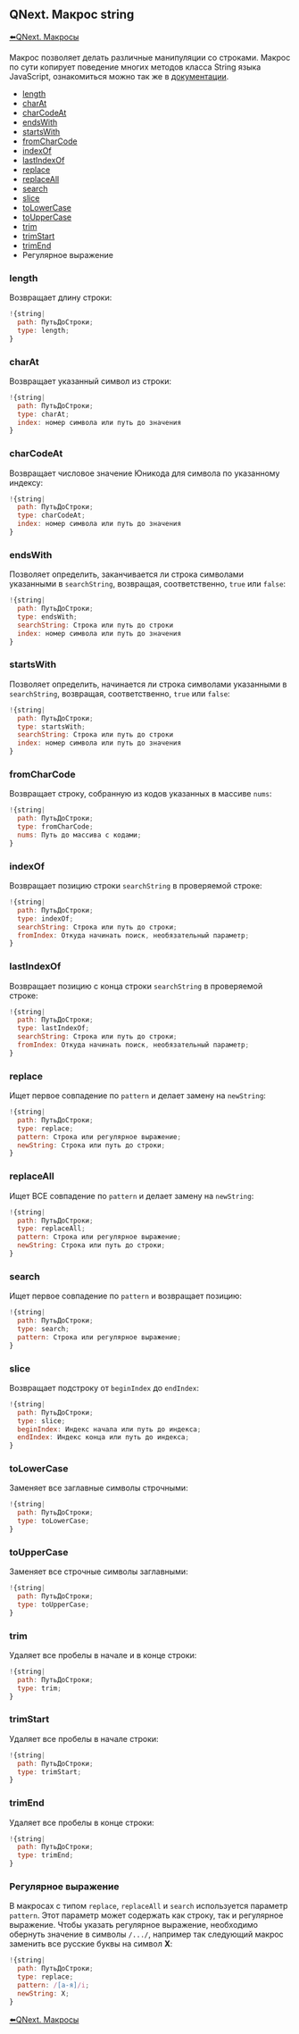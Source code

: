 ## QNext. Макрос string

[⬅️QNext. Макросы](/docs-test/macros)



Макрос позволяет делать различные манипуляции со строками. Макрос по сути копирует поведение многих методов класса String языка JavaScript, ознакомиться можно так же в [документации](https://developer.mozilla.org/ru/docs/Web/JavaScript/Reference/Global_Objects/String).


* [length](#length)
* [charAt](#charat)
* [charCodeAt](#charcodeat)
* [endsWith](#endswith)
* [startsWith](#startswith)
* [fromCharCode](#fromcharcode)
* [indexOf](#indexof)
* [lastIndexOf](#lastindexof)
* [replace](#replace)
* [replaceAll](#replaceall)
* [search](#search)
* [slice](#slice)
* [toLowerCase](#tolowercase)
* [toUpperCase](#touppercase)
* [trim](#trim)
* [trimStart](#trimstart)
* [trimEnd](#trimend)
* Регулярное выражение


### length

Возвращает длину строки:
```js 
!{string|
  path: ПутьДоСтроки;
  type: length;
}
```
### charAt

Возвращает указанный символ из строки:
```js 
!{string|
  path: ПутьДоСтроки;
  type: charAt;
  index: номер символа или путь до значения
}
```
### charCodeAt

Возвращает числовое значение Юникода для символа по указанному индексу:
```js 
!{string|
  path: ПутьДоСтроки;
  type: charCodeAt;
  index: номер символа или путь до значения
}
```
### endsWith

Позволяет определить, заканчивается ли строка символами указанными в `searchString`, возвращая, соответственно, `true` или `false`:
```js 
!{string|
  path: ПутьДоСтроки;
  type: endsWith;
  searchString: Строка или путь до строки
  index: номер символа или путь до значения
}
```
### startsWith

Позволяет определить, начинается ли строка символами указанными в `searchString`, возвращая, соответственно, `true` или `false`:
```js 
!{string|
  path: ПутьДоСтроки;
  type: startsWith;
  searchString: Строка или путь до строки
  index: номер символа или путь до значения
}
```
### fromCharCode

Возвращает строку, собранную из кодов указанных в массиве `nums`:
```js 
!{string|
  path: ПутьДоСтроки;
  type: fromCharCode;
  nums: Путь до массива с кодами;
}
```
### indexOf

Возвращает позицию строки `searchString` в проверяемой строке:
```js 
!{string|
  path: ПутьДоСтроки;
  type: indexOf;
  searchString: Строка или путь до строки;
  fromIndex: Откуда начинать поиск, необязательный параметр;
}
```
### lastIndexOf

Возвращает позицию с конца строки `searchString` в проверяемой строке:
```js 
!{string|
  path: ПутьДоСтроки;
  type: lastIndexOf;
  searchString: Строка или путь до строки;
  fromIndex: Откуда начинать поиск, необязательный параметр;
}
```
### replace

Ищет первое совпадение по `pattern` и делает замену на `newString`:
```js 
!{string|
  path: ПутьДоСтроки;
  type: replace;
  pattern: Строка или регулярное выражение;
  newString: Строка или путь до строки;
}
```
### replaceAll

Ищет ВСЕ совпадение по `pattern` и делает замену на `newString`:
```js 
!{string|
  path: ПутьДоСтроки;
  type: replaceAll;
  pattern: Строка или регулярное выражение;
  newString: Строка или путь до строки;
}
```
### search

Ищет первое совпадение по `pattern` и возвращает позицию:
```js 
!{string|
  path: ПутьДоСтроки;
  type: search;
  pattern: Строка или регулярное выражение;
}
```
### slice

Возвращает подстроку от `beginIndex` до `endIndex`:
```js 
!{string|
  path: ПутьДоСтроки;
  type: slice;
  beginIndex: Индекс начала или путь до индекса;
  endIndex: Индекс конца или путь до индекса;
}
```
### toLowerCase

Заменяет все заглавные символы строчными:
```js 
!{string|
  path: ПутьДоСтроки;
  type: toLowerCase;
}
```
### toUpperCase

Заменяет все строчные символы заглавными:
```js 
!{string|
  path: ПутьДоСтроки;
  type: toUpperCase;
}
```
### trim

Удаляет все пробелы в начале и в конце строки:
```js 
!{string|
  path: ПутьДоСтроки;
  type: trim;
}
```
### trimStart

Удаляет все пробелы в начале строки:
```js 
!{string|
  path: ПутьДоСтроки;
  type: trimStart;
}
```
### trimEnd

Удаляет все пробелы в конце строки:
```js 
!{string|
  path: ПутьДоСтроки;
  type: trimEnd;
}
```


### Регулярное выражение

В макросах с типом `replace`, `replaceAll` и `search` используется параметр `pattern`. Этот параметр может содержать как строку, так и регулярное выражение. Чтобы указать регулярное выражение, необходимо обернуть значение в символы `/.../`, например так следующий макрос заменить все русские буквы на символ **X**:
```js 
!{string|
  path: ПутьДоСтроки;
  type: replace;
  pattern: /[а-я]/i;
  newString: X;
}
```





[⬅️QNext. Макросы](/docs-test/macros)
  

